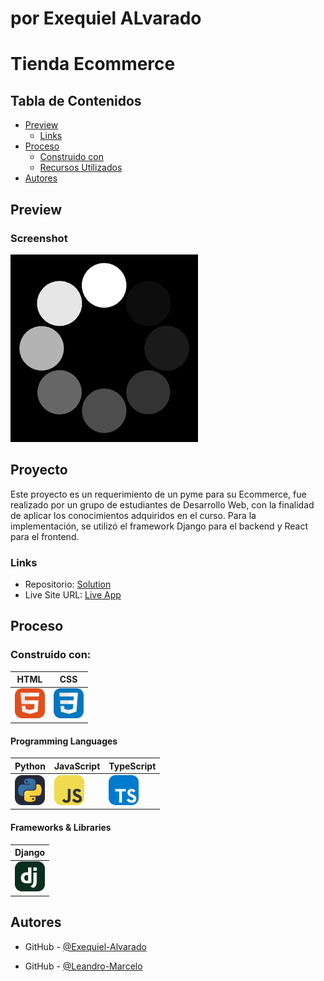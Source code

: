 # por Exequiel ALvarado

# Tienda Ecommerce

## Tabla de Contenidos

- [Preview](#preview)
  - [Links](#links)
- [Proceso](#proceso)
  - [Construido con](#construido-con)
  - [Recursos Utilizados](#recursos-utilizados)
- [Autores](#autores)

## Preview

### Screenshot

![](./loading.gif)

## Proyecto

Este proyecto es un requerimiento de un pyme para su Ecommerce, fue realizado por un grupo de estudiantes de Desarrollo Web, con la finalidad de aplicar los conocimientos adquiridos en el curso. Para la implementación, se utilizó el framework Django para el backend y React para el frontend.

### Links

- Repositorio: [Solution](https://github.com/dcaresDuoc/Programacion2023_Grupo-Supremo)
- Live Site URL: [Live App](https://www.google.com/)

## Proceso

### Construido con:

| HTML                                      | CSS                                       | 
| ----------------------------------------- | ----------------------------------------- |
| <img src="./icons/HTML.svg" width="48">   | <img src="./icons/CSS.svg" width="48">    |



#### Programming Languages
| Python                                         | JavaScript                                    | TypeScript                                    |
| ---------------------------------------------- | --------------------------------------------- | --------------------------------------------- |
| <img src="./icons/Python-Dark.svg" width="48"> | <img src="./icons/JavaScript.svg" width="48"> | <img src="./icons/TypeScript.svg" width="48"> |

#### Frameworks & Libraries

| Django                                    | 
| ----------------------------------------- | 
| <img src="./icons/Django.svg" width="48"> | 


## Autores

- GitHub - [@Exequiel-Alvarado](https://github.com/Exequiel-Alvarado/)

- GitHub - [@Leandro-Marcelo](https://github.com/Leandro-Marcelo/)



